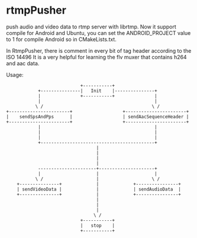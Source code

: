 # rtmpPusher
push audio and video data to rtmp server with librtmp.
Now it support compile for Android and Ubuntu, 
you can set the ANDROID_PROJECT value to 1 for compile Android so in CMakeLists.txt.

In RtmpPusher, there is comment in every bit of tag header according to the ISO 14496
It is a very helpful for learning the flv muxer that contains h264 and aac data.


Usage:

                                +-----------+
                +---------------|   Init    |---------------+
                |               +-----------+               |
                |                                           |
               \ /                                         \ /
    +-----------------------+                   +-----------------------+           
    |    sendSpsAndPps      |                   | sendAacSequenceHeader |
    +-----------------------+                   +-----------------------+
                |                                           |
                |                                           |
                |                                           |
                +-------------------------------------------+
                                      |                                       
                                      |
                                      |    
                                      |
                ----------------------+---------------------+
                |                     |                     |  
               \ /                    |                    \ / 
        +---------------+             |             +----------------+           
        | sendVideoData |             |             | sendAudioData  |
        +---------------+             |             +----------------+        
                                      |
                                      |        
                                      |
                                     \ /   
                                +-----------+
                                |   stop    |
                                +-----------+        